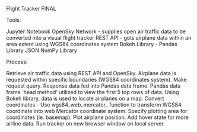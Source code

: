 Flight Tracker FINAL


Tools:

Jupyter Notebook
OpenSky Network - supplies open air traffic data to be converted into a visual flight tracker
REST API - gets airplane data within an area extent using WGS84 coordinates system
Bokeh Library - 
Pandas Library
JSON
NumPy Library


Process:

Retrieve air traffic data using REST API and OpenSky. Airplane data is requested within specific boundaries (WGS84 coordinates system).
Make request query.
Response data fed into Pandas data frame.
Pandas data frame 'head method' utilized to view the first 5 top rows of data.
Using Bokeh library, data is used to locate airplanes on a map.
Convert coordinates - Use wgs84_web_mercator_ function to transform WGS84 coordinate into web Mercator coordinate system.
Specify plotting area for coordinates (ie. basemap).
Plot airplane position.
Add hover state for more airline data.
Run tracker on new browser window on local server.

